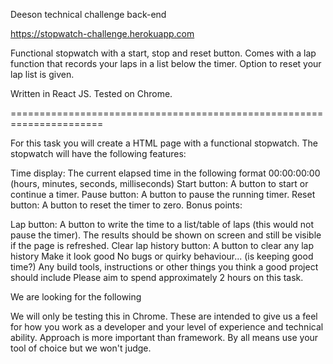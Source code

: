 Deeson technical challenge back-end

https://stopwatch-challenge.herokuapp.com

Functional stopwatch with a start, stop and reset button. Comes with a lap function that records your laps in a list below the timer. Option to reset your lap list is given.

Written in React JS. Tested on Chrome.

======================================================================

For this task you will create a HTML page with a functional stopwatch. The stopwatch will have the following features:

Time display: The current elapsed time in the following format 00:00:00:00 (hours, minutes, seconds, milliseconds)
Start button: A button to start or continue a timer.
Pause button: A button to pause the running timer.
Reset button: A button to reset the timer to zero.
Bonus points:

Lap button: A button to write the time to a list/table of laps (this would not pause the timer). The results should be shown on screen and still be visible if the page is refreshed.
Clear lap history button: A button to clear any lap history
Make it look good
No bugs or quirky behaviour... (is keeping good time?)
Any build tools, instructions or other things you think a good project should include
Please aim to spend approximately 2 hours on this task.

We are looking for the following

We will only be testing this in Chrome.
These are intended to give us a feel for how you work as a developer and your level of experience and technical ability.
Approach is more important than framework. By all means use your tool of choice but we won't judge.
